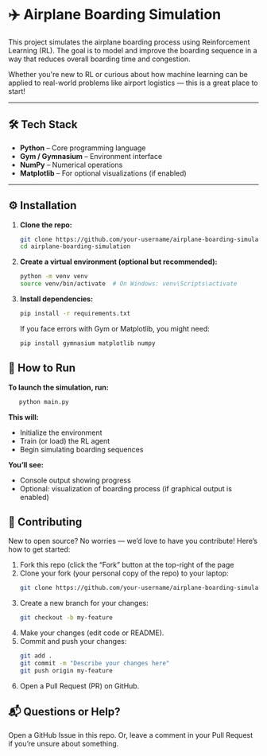 # ✈️ Airplane Boarding Simulation

This project simulates the airplane boarding process using Reinforcement Learning (RL). The goal is to model and improve the boarding sequence in a way that reduces overall boarding time and congestion.

Whether you're new to RL or curious about how machine learning can be applied to real-world problems like airport logistics — this is a great place to start!

---

## 🛠️ Tech Stack

- **Python** – Core programming language
- **Gym / Gymnasium** – Environment interface
- **NumPy** – Numerical operations
- **Matplotlib** – For optional visualizations (if enabled)

---

## ⚙️ Installation

1. **Clone the repo:**

   ```bash
   git clone https://github.com/your-username/airplane-boarding-simulation.git
   cd airplane-boarding-simulation

2. **Create a virtual environment (optional but recommended):**
   ```bash
   python -m venv venv
   source venv/bin/activate  # On Windows: venv\Scripts\activate

3. **Install dependencies:**
    ```bash
    pip install -r requirements.txt
    ```
    If you face errors with Gym or Matplotlib, you might need:
   ```bash
   pip install gymnasium matplotlib numpy
   ```

## 🚀 How to Run
**To launch the simulation, run:**
   ```bash 
      python main.py
   ```
**This will:**
   - Initialize the environment
   - Train (or load) the RL agent
   - Begin simulating boarding sequences
   
**You’ll see:**
   - Console output showing progress
   - Optional: visualization of boarding process (if graphical output is enabled)

## 🤝 Contributing

New to open source? No worries — we’d love to have you contribute! Here’s how to get started:
1. Fork this repo (click the “Fork” button at the top-right of the page
2. Clone your fork (your personal copy of the repo) to your laptop:
   ```bash
   git clone https://github.com/your-username/airplane-boarding-simulation.git
   ```
3. Create a new branch for your changes:
   ```bash
   git checkout -b my-feature
   ```
4. Make your changes (edit code or README).
5. Commit and push your changes:
   ```bash
   git add .
   git commit -m "Describe your changes here"
   git push origin my-feature
   ```
6. Open a Pull Request (PR) on GitHub.

## 📬 Questions or Help?
Open a GitHub Issue in this repo.
Or, leave a comment in your Pull Request if you’re unsure about something.



   










